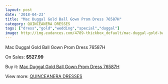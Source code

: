 ```yaml
---
layout: post
date: '2018-04-23'
title: "Mac Duggal Gold Ball Gown Prom Dress 76587H"
category: QUINCEANERA DRESSES
tags: ["dress","gold","wedding","special","duggal"]
image: http://img.eudances.com/4789-thickbox_default/mac-duggal-gold-ball-gown-prom-dress-76587h.jpg
---
```

Mac Duggal Gold Ball Gown Prom Dress 76587H

On Sales: **$527.99**
<a href="https://www.eudances.com/en/quinceanera-dresses/1620-mac-duggal-gold-ball-gown-prom-dress-76587h.html"><amp-img layout="responsive" width="600" height="600" src="//img.eudances.com/4789-thickbox_default/mac-duggal-gold-ball-gown-prom-dress-76587h.jpg" alt="Mac Duggal Gold Ball Gown Prom Dress 76587H 0" /></a>
<a href="https://www.eudances.com/en/quinceanera-dresses/1620-mac-duggal-gold-ball-gown-prom-dress-76587h.html"><amp-img layout="responsive" width="600" height="600" src="//img.eudances.com/4790-thickbox_default/mac-duggal-gold-ball-gown-prom-dress-76587h.jpg" alt="Mac Duggal Gold Ball Gown Prom Dress 76587H 1" /></a>

Buy it: [Mac Duggal Gold Ball Gown Prom Dress 76587H](https://www.eudances.com/en/quinceanera-dresses/1620-mac-duggal-gold-ball-gown-prom-dress-76587h.html "Mac Duggal Gold Ball Gown Prom Dress 76587H")

View more: [QUINCEANERA DRESSES](https://www.eudances.com/en/17-quinceanera-dresses "QUINCEANERA DRESSES")